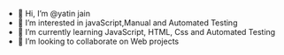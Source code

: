 - 👋 Hi, I’m @yatin jain
- 👀 I’m interested in javaScript,Manual and Automated Testing
- 🌱 I’m currently learning JavaScript, HTML, Css and Automated Testing
- 💞️ I’m looking to collaborate on Web projects

<!---
yatjain/yatjain is a ✨ special ✨ repository because its `README.md` (this file) appears on your GitHub profile.
You can click the Preview link to take a look at your changes.
--->
